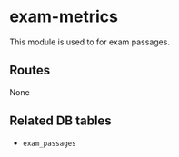 # exam-metrics

This module is used to for exam passages.

## Routes

None

## Related DB tables
- `exam_passages`
